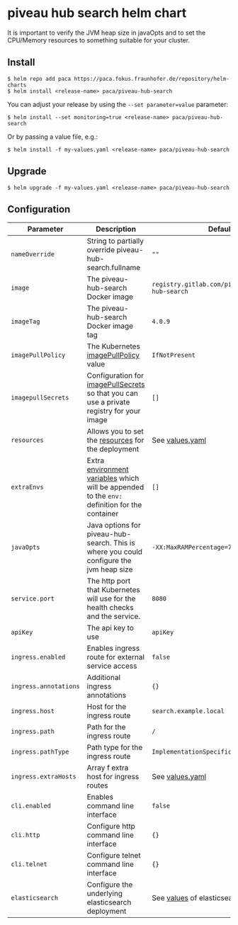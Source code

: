 # piveau hub search helm chart

It is important to verify the JVM heap size in javaOpts and to set the CPU/Memory resources to something suitable for your cluster.

## Install

```shell
$ helm repo add paca https://paca.fokus.fraunhofer.de/repository/helm-charts
$ helm install <release-name> paca/piveau-hub-search
```

You can adjust your release by using the `--set parameter=value` parameter:

```shell
$ helm install --set monitoring=true <release-name> paca/piveau-hub-search 
```

Or by passing a value file, e.g.:

```shell
$ helm install -f my-values.yaml <release-name> paca/piveau-hub-search
```

## Upgrade

```shell
$ helm upgrade -f my-values.yaml <release-name> paca/piveau-hub-search
```

## Configuration

| Parameter             | Description                                                                                       | Default                                                        |
|-----------------------|---------------------------------------------------------------------------------------------------|----------------------------------------------------------------|
| `nameOverride`        | String to partially override piveau-hub-search.fullname                                           | `""`                                                           |
| `image`               | The piveau-hub-search Docker image                                                                | `registry.gitlab.com/piveau/hub/piveau-hub-search`             |
| `imageTag`            | The piveau-hub-search Docker image tag                                                            | `4.0.9`                                                        |
| `imagePullPolicy`     | The Kubernetes [imagePullPolicy][] value                                                          | `IfNotPresent`                                                 |
| `imagepullSecrets`    | Configuration for [imagePullSecrets][] so that you can use a private registry for your image      | `[]`                                                           |
| `resources`           | Allows you to set the [resources][] for the deployment                                            | See [values.yaml][]                                            |
| `extraEnvs`           | Extra [environment variables][] which will be appended to the `env:` definition for the container | `[]`                                                           |
| `javaOpts`            | Java options for piveau-hub-search. This is where you could configure the jvm heap size           | `-XX:MaxRAMPercentage=75.0`                                    |
| `service.port`        | The http port that Kubernetes will use for the health checks and the service.                     | `8080`                                                         |
| `apiKey`              | The api key to use                                                                                | `apiKey`                                                       |
| `ingress.enabled`     | Enables ingress route for external service access                                                 | `false`                                                        |
| `ingress.annotations` | Additional ingress annotations                                                                    | `{}`                                                           |
| `ingress.host`        | Host for the ingress route                                                                        | `search.example.local`                                         |
| `ingress.path`        | Path for the ingress route                                                                        | `/`                                                            |
| `ingress.pathType`    | Path type for the ingress route                                                                   | `ImplementationSpecific`                                       |
| `ingress.extraHosts`  | Array f extra host for ingress routes                                                             | See [values.yaml][]                                            |
| `cli.enabled`         | Enables command line interface                                                                    | `false`                                                        |
| `cli.http`            | Configure http command line interface                                                             | `{}`                                                           |
| `cli.telnet`          | Configure telnet command line interface                                                           | `{}`                                                           |
| `elasticsearch`       | Configure the underlying elasticsearch deployment                                                 | See [values][values elasticsearch] of elasticsearch helm chart |

[environment variables]: https://kubernetes.io/docs/tasks/inject-data-application/define-environment-variable-container/#using-environment-variables-inside-of-your-config
[imagePullPolicy]: https://kubernetes.io/docs/concepts/containers/images/#updating-images
[imagePullSecrets]: https://kubernetes.io/docs/tasks/configure-pod-container/pull-image-private-registry/#create-a-pod-that-uses-your-secret
[resources]: https://kubernetes.io/docs/concepts/configuration/manage-compute-resources-container/
[values.yaml]: https://gitlab.com/piveau/hub/piveau-hub-search/-/blob/master/helm/values.yaml
[values elasticsearch]: https://github.com/elastic/helm-charts/tree/7.17/elasticsearch/values.yaml
